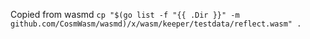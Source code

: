 Copied from wasmd
`cp "$(go list -f "{{ .Dir }}" -m github.com/CosmWasm/wasmd)/x/wasm/keeper/testdata/reflect.wasm" .`